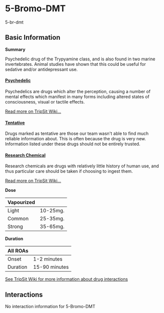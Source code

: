 # 5-Bromo-DMT

5-br-dmt

## Basic Information

**Summary**

Psychedelic drug of the Trypyamine class, and is also found in two marine invertebrates. Animal studies have shown that this could be useful for sedative and/or antidepressant use.

#### [Psychedelic](/category/psychedelic)

Psychedelics are drugs which alter the perception, causing a number of mental effects which manifest in many forms including altered states of consciousness, visual or tactile effects.

[Read more on TripSit Wiki...](#{category.wiki})

#### [Tentative](/category/tentative)

Drugs marked as tentative are those our team wasn't able to find much reliable information about. This is often because the drug is very new. Information listed under these drugs should not be entirely trusted.

#### [Research Chemical](/category/research-chemical)

Research chemicals are drugs with relatively little history of human use, and thus particular care should be taken if choosing to ingest them.

[Read more on TripSit Wiki...](#{category.wiki})

**Dose**

| Vapourized |          |
| ---------- | -------- |
| Light      | 10-25mg. |
| Common     | 25-35mg. |
| Strong     | 35-65mg. |

**Duration**

| All ROAs |               |
| -------- | ------------- |
| Onset    | 1-2 minutes   |
| Duration | 15-90 minutes |

[See TripSit Wiki for more information about drug interactions](http://combo.tripsit.me/)

## Interactions

No interaction information for 5-Bromo-DMT
